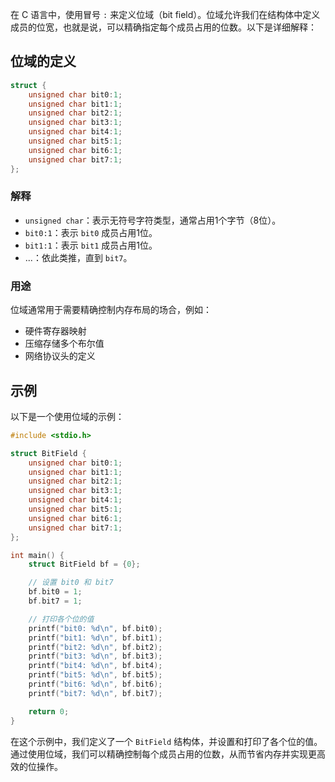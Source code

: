 在 C 语言中，使用冒号 `:` 来定义位域（bit field）。位域允许我们在结构体中定义成员的位宽，也就是说，可以精确指定每个成员占用的位数。以下是详细解释：

## 位域的定义

```c
struct {
    unsigned char bit0:1;
    unsigned char bit1:1;
    unsigned char bit2:1;
    unsigned char bit3:1;
    unsigned char bit4:1;
    unsigned char bit5:1;
    unsigned char bit6:1;
    unsigned char bit7:1;
};
```

### 解释

- `unsigned char`：表示无符号字符类型，通常占用1个字节（8位）。
- `bit0:1`：表示 `bit0` 成员占用1位。
- `bit1:1`：表示 `bit1` 成员占用1位。
- ...：依此类推，直到 `bit7`。

### 用途

位域通常用于需要精确控制内存布局的场合，例如：

- 硬件寄存器映射
- 压缩存储多个布尔值
- 网络协议头的定义

## 示例

以下是一个使用位域的示例：

```c
#include <stdio.h>

struct BitField {
    unsigned char bit0:1;
    unsigned char bit1:1;
    unsigned char bit2:1;
    unsigned char bit3:1;
    unsigned char bit4:1;
    unsigned char bit5:1;
    unsigned char bit6:1;
    unsigned char bit7:1;
};

int main() {
    struct BitField bf = {0};

    // 设置 bit0 和 bit7
    bf.bit0 = 1;
    bf.bit7 = 1;

    // 打印各个位的值
    printf("bit0: %d\n", bf.bit0);
    printf("bit1: %d\n", bf.bit1);
    printf("bit2: %d\n", bf.bit2);
    printf("bit3: %d\n", bf.bit3);
    printf("bit4: %d\n", bf.bit4);
    printf("bit5: %d\n", bf.bit5);
    printf("bit6: %d\n", bf.bit6);
    printf("bit7: %d\n", bf.bit7);

    return 0;
}
```

在这个示例中，我们定义了一个 `BitField` 结构体，并设置和打印了各个位的值。通过使用位域，我们可以精确控制每个成员占用的位数，从而节省内存并实现更高效的位操作。